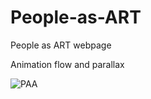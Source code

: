 # People-as-ART
People as ART webpage

Animation flow and parallax



![PAA](https://github.com/MaksymusPrime/People-as-ART/assets/121817168/d6ad7ab2-4288-48e0-94d9-d59e9c62bfc7)

